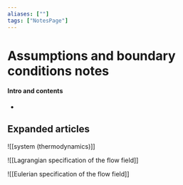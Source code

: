 ```yaml
---
aliases: [""]
tags: ["NotesPage"]
---
```


# Assumptions and boundary conditions notes

#### Intro and contents
- 


## Expanded articles
![[system (thermodynamics)]]

![[Lagrangian specification of the flow field]]

![[Eulerian specification of the flow field]]